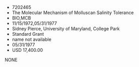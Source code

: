 * 7202465
* The Molecular Mechanism of Molluscan Salinity Tolerance
* BIO,MCB
* 11/15/1972,05/31/1977
* Sidney Pierce, University of Maryland, College Park
* Standard Grant
*   name not available
* 05/31/1977
* USD 17,400.00

NONE